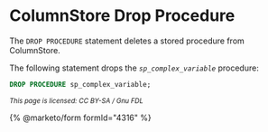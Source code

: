 # ColumnStore Drop Procedure

The `DROP PROCEDURE` statement deletes a stored procedure from ColumnStore.

The following statement drops the _`sp_complex_variable`_ procedure:

```sql
DROP PROCEDURE sp_complex_variable;
```

<sub>_This page is licensed: CC BY-SA / Gnu FDL_</sub>

{% @marketo/form formId="4316" %}
